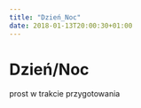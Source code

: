 ```yaml
---
title: "Dzień_Noc"
date: 2018-01-13T20:00:30+01:00
---
```


# Dzień/Noc

prost w trakcie przygotowania
